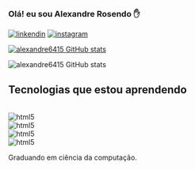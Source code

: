 ### Olá! eu sou Alexandre Rosendo ✋
[![linkendin](https://img.shields.io/badge/LinkedIn-0077B5?style=for-the-badge&logo=linkedin&logoColor=white)](https://www.linkedin.com/in/alexandre-rosendo-6818bb181)
[![instagram](https://img.shields.io/badge/Instagram-E4405F?style=for-the-badge&logo=instagram&logoColor=white)](https://www.instagram.com/alexandre_rosendo/)

[![alexandre6415 GitHub stats](https://github-readme-stats.vercel.app/api/top-langs/?username=alexandre6415&layout=compact)](https://github.com/alexandre6415/github-readme-stats)

![alexandre6415 GitHub stats](https://github-readme-stats.vercel.app/api?username=alexandre6415&show_icons=true&theme=radical)

## Tecnologias que estou aprendendo 
<div style="display: inline_block"><br/>
    <img align="center" alt="html5" src="https://img.shields.io/badge/Python-3776AB?style=for-the-badge&logo=python&logoColor=white" /><br/>
    <img align="center" alt="html5" src="https://img.shields.io/badge/HTML-239120?style=for-the-badge&logo=html5&logoColor=white" /><br/>
    <img align="center" alt="html5" src="https://img.shields.io/badge/CSS-239120?&style=for-the-badge&logo=css3&logoColor=white" /><br/>
    <img align="center" alt="html5" src="https://img.shields.io/badge/JavaScript-323330?style=for-the-badge&logo=javascript&logoColor=F7DF1E" /><br/>
    
   Graduando em ciência da computação.
